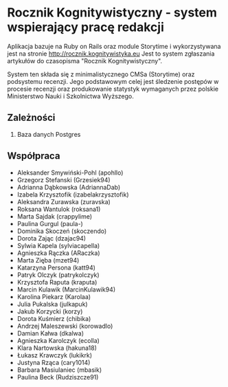 # Rocznik Kognitywistyczny - system wspierający pracę redakcji

Aplikacja bazuje na Ruby on Rails oraz module Storytime i wykorzystywana
jest na stronie http://rocznik.kognitywistyka.eu Jest to system zgłaszania
artykułów do czasopisma "Rocznik Kognitywistyczny".

System ten składa się z minimalistycznego CMSa (Storytime) oraz podsystemu
recenzji. Jego podstawowym celej jest śledzenie postępów w procesie recenzji
oraz produkowanie statystyk wymaganych przez polskie Ministerstwo Nauki i
Szkolnictwa Wyższego.

## Zależności

1. Baza danych Postgres

## Współpraca

* Aleksander Smywiński-Pohl (apohllo)
* Grzegorz Stefanski (Grzesiek94)
* Adrianna Dąbkowska (AdriannaDab)
* Izabela Krzysztofik (izabelakrzysztofik)
* Aleksandra Zurawska (zuravska)
* Roksana Wantulok (roksana1)
* Marta Sajdak (crappylime)
* Paulina Gurgul (paula-)
* Dominika Skoczeń (skoczendo)
* Dorota Zając (dzajac94)
* Sylwia Kapela (sylviacapella)
* Agnieszka Rączka (ARaczka)
* Marta Zięba (mzet94)
* Katarzyna Persona (katt94)
* Patryk Olczyk (patrykolczyk)
* Krzysztofa Raputa (kraputa)
* Marcin Kulawik (MarcinKulawik94)
* Karolina Piekarz (Karolaa)
* Julia Pukalska (julkapuk)
* Jakub Korzycki (korzy)
* Dorota Kuśmierz (chibika)
* Andrzej Maleszewski (korowadlo)
* Damian Kałwa (dkalwa)
* Agnieszka Karolczyk (ecolla)
* Klara Nartowska (hakuna18)
* Łukasz Krawczyk (lukikrk)
* Justyna Rząca (cary1014)
* Barbara Masiulaniec (mbasik)
* Paulina Beck (Rudziszcze91)
